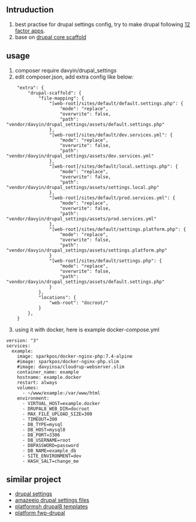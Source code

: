 ## Intruduction
1. best practise for drupal settings config, try to make drupal following [12 factor apps](https://12factor.net/zh_cn/).
2. base on [drupal core scaffold](https://github.com/drupal/core-composer-scaffold)

## usage
1. composer require davyin/drupal_settings
2. edit composer.json, add extra config like below:
```
    "extra": {
        "drupal-scaffold": {
            "file-mapping": {
                "[web-root]/sites/default/default.settings.php": {
                    "mode": "replace",
                    "overwrite": false,
                    "path": "vendor/davyin/drupal_settings/assets/default.settings.php"
                },
                "[web-root]/sites/default/dev.services.yml": {
                    "mode": "replace",
                    "overwrite": false,
                    "path": "vendor/davyin/drupal_settings/assets/dev.services.yml"
                },
                "[web-root]/sites/default/local.settings.php": {
                    "mode": "replace",
                    "overwrite": false,
                    "path": "vendor/davyin/drupal_settings/assets/settings.local.php"
                },
                "[web-root]/sites/default/prod.services.yml": {
                    "mode": "replace",
                    "overwrite": false,
                    "path": "vendor/davyin/drupal_settings/assets/prod.services.yml"
                },
                "[web-root]/sites/default/settings.platform.php": {
                    "mode": "replace",
                    "overwrite": false,
                    "path": "vendor/davyin/drupal_settings/assets/settings.platform.php"
                }
                "[web-root]/sites/default/settings.php": {
                    "mode": "replace",
                    "overwrite": false,
                    "path": "vendor/davyin/drupal_settings/assets/default.settings.php"
                }
            },
            "locations": {
                "web-root": "docroot/"
            }
        },
    }
```
3. using it with docker, here is example docker-compose.yml
```
version: "3"
services:
  example:
    image: sparkpos/docker-nginx-php:7.4-alpine
    #image: sparkpos/docker-nginx-php.slim
    #image: davyinsa/cloudrup-webserver.slim
    container_name: example
    hostname: example.docker
    restart: always
    volumes:
      - ~/www/example:/var/www/html
    environment:
      - VIRTUAL_HOST=example.docker
      - DRUPAL8_WEB_DIR=docroot
      - MAX_FILE_UPLOAD_SIZE=300
      - TIMEOUT=300
      - DB_TYPE=mysql
      - DB_HOST=mysql8
      - DB_PORT=3306
      - DB_USERNAME=root
      - DBPASSWORD=password
      - DB_NAME=example_db
      - SITE_ENVIRONMENT=dev
      - HASH_SALT=change_me
```

## similar project
* [drupal settings](https://github.com/pog-vupar/drupal-settings)
* [amazeeio drupal settings files](https://github.com/amazeeio/drupal-setting-files)
* [platformsh drupal8 templates](https://github.com/platformsh-templates/drupal8/tree/master/web/sites/default)
* [platform fwp-drupal](https://github.com/platformsh/fwp-drupal/tree/master/web/sites/default)
